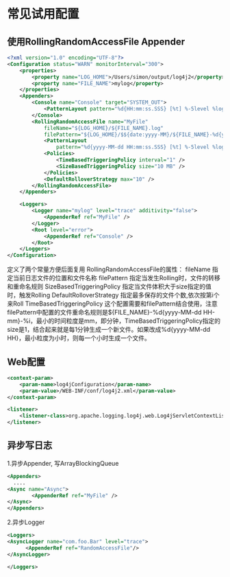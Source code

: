 # 常见试用配置

## 使用RollingRandomAccessFile Appender
```xml
<?xml version="1.0" encoding="UTF-8"?>
<Configuration status="WARN" monitorInterval="300">  
    <properties>  
        <property name="LOG_HOME">/Users/simon/output/log4j2</property>  
        <property name="FILE_NAME">mylog</property>  
    </properties>  
    <Appenders>  
        <Console name="Console" target="SYSTEM_OUT">  
            <PatternLayout pattern="%d{HH:mm:ss.SSS} [%t] %-5level %logger{36} - %msg%n" />  
        </Console>  
        <RollingRandomAccessFile name="MyFile"  
            fileName="${LOG_HOME}/${FILE_NAME}.log"  
            filePattern="${LOG_HOME}/$${date:yyyy-MM}/${FILE_NAME}-%d{yyyy-MM-dd HH-mm}-%i.log">  
            <PatternLayout  
                pattern="%d{yyyy-MM-dd HH:mm:ss.SSS} [%t] %-5level %logger{36} - %msg%n" />  
            <Policies>  
                <TimeBasedTriggeringPolicy interval="1" />  
                <SizeBasedTriggeringPolicy size="10 MB" />  
            </Policies>  
            <DefaultRolloverStrategy max="10" />  
        </RollingRandomAccessFile>  
    </Appenders>  

    <Loggers>  
        <Logger name="mylog" level="trace" additivity="false">  
            <AppenderRef ref="MyFile" />  
        </Logger>  
        <Root level="error">  
            <AppenderRef ref="Console" />  
        </Root>  
    </Loggers>  
</Configuration>  

```
<properties>定义了两个常量方便后面复用
RollingRandomAccessFile的属性：
fileName  指定当前日志文件的位置和文件名称
filePattern  指定当发生Rolling时，文件的转移和重命名规则
SizeBasedTriggeringPolicy  指定当文件体积大于size指定的值时，触发Rolling
DefaultRolloverStrategy  指定最多保存的文件个数,依次按第i个来Roll
TimeBasedTriggeringPolicy  这个配置需要和filePattern结合使用，注意filePattern中配置的文件重命名规则是${FILE_NAME}-%d{yyyy-MM-dd HH-mm}-%i，最小的时间粒度是mm，即分钟，TimeBasedTriggeringPolicy指定的size是1，结合起来就是每1分钟生成一个新文件。如果改成%d{yyyy-MM-dd HH}，最小粒度为小时，则每一个小时生成一个文件。

## Web配置
```xml
<context-param>  
    <param-name>log4jConfiguration</param-name>  
    <param-value>/WEB-INF/conf/log4j2.xml</param-value>  
</context-param>  

<listener>  
    <listener-class>org.apache.logging.log4j.web.Log4jServletContextListener</listener-class>  
</listener>  

```

## 异步写日志
1.异步Appender, 写ArrayBlockingQueue
```xml
<Appenders>
  ....
<Async name="Async">  
        <AppenderRef ref="MyFile" />  
</Async>  
</Appenders>
```
2.异步Logger

```xml
<Loggers>
<AsyncLogger name="com.foo.Bar" level="trace">
      <AppenderRef ref="RandomAccessFile"/>
</AsyncLogger>

</Loggers>

```
